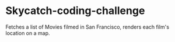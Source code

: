 # Skycatch-coding-challenge

Fetches a list of Movies filmed in San Francisco, renders each film's location on a map.
